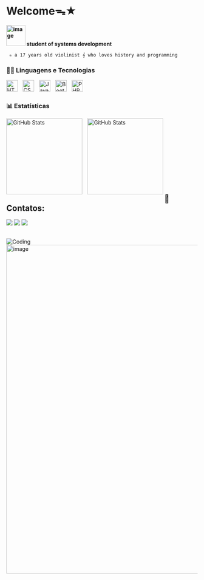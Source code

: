 # Welcomeᯓ★
 
**<img width="50" height="55" alt="image" src="https://github.com/user-attachments/assets/9b7dbf80-8c6d-4888-8859-9178315e85a0" /> student of systems development**

     ✮ a 17 years old violinist 𝄞 who loves history and programming


### 👩‍💻 Linguagens e Tecnologias

<img 
    align="left" 
    alt="HTML"
    title="HTML" 
    width="30px" 
    style="padding-right: 10px;" 
    src="https://cdn.jsdelivr.net/gh/devicons/devicon@latest/icons/html5/html5-original.svg" 
/>
<img 
    align="left" 
    alt="CSS" 
    title="CSS"
    width="30px" 
    style="padding-right: 10px;" 
    src="https://cdn.jsdelivr.net/gh/devicons/devicon@latest/icons/css3/css3-original.svg" 
/>
<img 
    align="left" 
    alt="JavaScript" 
    title="JavaScript"
    width="30px" 
    style="padding-right: 10px;" 
    src="https://cdn.jsdelivr.net/gh/devicons/devicon@latest/icons/javascript/javascript-original.svg" 
/>

<img 
    align="left" 
    alt="Bootstrap"
    title="Bootstrap" 
    width="30px" 
    style="padding-right: 10px;" 
    src="https://cdn.jsdelivr.net/gh/devicons/devicon@latest/icons/bootstrap/bootstrap-original.svg" 
/>


<img 
    align="left" 
    alt="PHP" 
    title="PHP"
    width="30px" 
    style="padding-right: 10px;" 
    src="https://cdn.jsdelivr.net/gh/devicons/devicon@latest/icons/php/php-original.svg" 
/>


<br/>
<br/>

### 📊 Estatísticas

<p>
  <img 
    align="left" 
    alt="GitHub Stats" 
    height="200" 
    style="padding-right: 10px;" 
    src="https://github-readme-stats.vercel.app/api?username=danidani1907&show_icons=true&theme=tokyonight&include_all_commits=true&locale=pt-br" 
  />

<img 
      align="left" 
      alt="GitHub Stats" 
      height="200" 
      src="https://github-readme-stats.vercel.app/api/top-langs/?username=danidani1907&theme=tokyonight&layout=compact&custom_title=Tecnologias&langs_count=9" 
  />

</p>
<br/>
<br/>
<br>
<br>
<br/>
<br/>
<br>
<br>

<br>
<br/>


## 📱Contatos:
<div>
<a href="https://www.instagram.com/dani__2198/?next=%2F#" target="_blank"><img loading="lazy" src="https://img.shields.io/badge/-Instagram-%23E4405F?style=for-the-badge&logo=instagram&logoColor=white" target="_blank"></a>
<a href = "mailto:danielli.freitas1907@gmail.com"><img loading="lazy" src="https://img.shields.io/badge/Gmail-D14836?style=for-the-badge&logo=gmail&logoColor=white" target="_blank"></a>
<a href="https://www.linkedin.com/in/danielli-de-freitas/" target="_blank"><img loading="lazy" src="https://img.shields.io/badge/-LinkedIn-%230077B5?style=for-the-badge&logo=linkedin&logoColor=white" target="_blank"></a>   
</div>

<br>

 ![Coding](https://readme-typing-svg.herokuapp.com?font=Fira+Code&size=32&duration=2800&pause=2000&color=C23D3D&center=true&vCenter=true&width=940&lines=demostração+de+sites+que+desenolvi+com...;frontend!)
<img width="1886" height="866" alt="image" src="https://github.com/user-attachments/assets/813dd66c-2719-421a-a337-77b87bd3b39e" />


